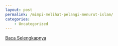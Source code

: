 ```yaml
---
layout: post
permalink: /mimpi-melihat-pelangi-menurut-islam/
categories:
    - Uncategorized
---
```


[Baca Selengkapnya](/05)